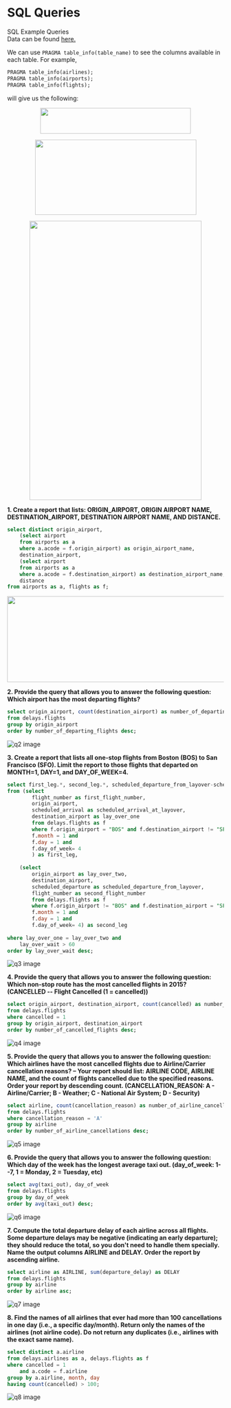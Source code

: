 # SQL Queries
SQL Example Queries  
Data can be found [here.](https://www.kaggle.com/usdot/flight-delays#flights.csv)  

We can use `PRAGMA table_info(table_name)` to see the columns available in each table. For example,  
```SQL
PRAGMA table_info(airlines);
PRAGMA table_info(airports);
PRAGMA table_info(flights);
```  
will give us the following:  
<p align="center">
  <img width="350" height="60" src="https://github.com/rjweis/sql-queries/blob/master/airlines_columns.PNG">
</p>  

<p align="center">
  <img width="375" height="175" src="https://github.com/rjweis/sql-queries/blob/master/airports_columns.PNG">
</p>  

<p align="center">
  <img width="400" height="650" src="https://github.com/rjweis/sql-queries/blob/master/flights_columns.PNG">
</p>  

**1. Create a report that lists: ORIGIN_AIRPORT, ORIGIN AIRPORT NAME, DESTINATION_AIRPORT, DESTINATION AIRPORT NAME, AND DISTANCE.**  
```SQL
select distinct origin_airport, 
    (select airport
    from airports as a
    where a.acode = f.origin_airport) as origin_airport_name,
    destination_airport, 
    (select airport
    from airports as a
    where a.acode = f.destination_airport) as destination_airport_name,
    distance
from airports as a, flights as f;
```  
<p align="center">
  <img width="860" height="200" src="https://github.com/rjweis/sql-queries/blob/master/q1.PNG">
</p>  

**2. Provide the query that allows you to answer the following question:  Which airport has the most departing flights?**  
```SQL
select origin_airport, count(destination_airport) as number_of_departing_flights
from delays.flights
group by origin_airport
order by number_of_departing_flights desc;
```  
![q2 image](https://github.com/rjweis/sql-queries/blob/master/q2.PNG)

**3. Create a report that lists all one-stop flights from Boston (BOS) to San Francisco (SFO). Limit the report to those flights that departed on MONTH=1, DAY=1, and DAY_OF_WEEK=4.**  
```SQL
select first_leg.*, second_leg.*, scheduled_departure_from_layover-scheduled_arrival_at_layover as lay_over_wait
from (select 
        flight_number as first_flight_number, 
        origin_airport, 
        scheduled_arrival as scheduled_arrival_at_layover, 
        destination_airport as lay_over_one
        from delays.flights as f
        where f.origin_airport = "BOS" and f.destination_airport != "SFO" and
        f.month = 1 and
        f.day = 1 and 
        f.day_of_week= 4
        ) as first_leg,
        
    (select 
        origin_airport as lay_over_two, 
        destination_airport, 
        scheduled_departure as scheduled_departure_from_layover, 
        flight_number as second_flight_number
        from delays.flights as f
        where f.origin_airport != "BOS" and f.destination_airport = "SFO" and
        f.month = 1 and
        f.day = 1 and 
        f.day_of_week= 4) as second_leg
        
where lay_over_one = lay_over_two and 
    lay_over_wait > 60
order by lay_over_wait desc; 
```  
![q3 image](https://github.com/rjweis/sql-queries/blob/master/q3.PNG)

**4. Provide the query that allows you to answer the following question:  Which non-stop route has the most cancelled flights in 2015? (CANCELLED -- Flight Cancelled (1 = cancelled))**  
```SQL
select origin_airport, destination_airport, count(cancelled) as number_of_cancelled_flights
from delays.flights
where cancelled = 1
group by origin_airport, destination_airport
order by number_of_cancelled_flights desc;
```  
![q4 image](https://github.com/rjweis/sql-queries/blob/master/q4.PNG)

**5. Provide the query that allows you to answer the following question:  Which airlines have the most cancelled flights due to Airline/Carrier cancellation reasons? – Your report should list: AIRLINE CODE, AIRLINE NAME, and the count of flights cancelled due to the specified reasons. Order your report by descending count. (CANCELLATION_REASON: A - Airline/Carrier; B - Weather; C - National Air System; D - Security)**  
```SQL
select airline, count(cancellation_reason) as number_of_airline_cancellations
from delays.flights
where cancellation_reason = 'A'
group by airline
order by number_of_airline_cancellations desc;
```  
![q5 image](https://github.com/rjweis/sql-queries/blob/master/q5.PNG)

**6. Provide the query that allows you to answer the following question: Which day of the week has the longest average taxi out. (day_of_week: 1--7, 1 = Monday, 2 = Tuesday, etc)**  
```SQL
select avg(taxi_out), day_of_week
from delays.flights
group by day_of_week
order by avg(taxi_out) desc;
```  
![q6 image](https://github.com/rjweis/sql-queries/blob/master/q6.PNG)

**7. Compute the total departure delay of each airline across all flights. Some departure delays may be negative (indicating an early departure); they should reduce the total, so you don't need to handle them specially. Name the output columns AIRLINE and DELAY. Order the report by ascending airline.**  
```SQL
select airline as AIRLINE, sum(departure_delay) as DELAY
from delays.flights
group by airline
order by airline asc;
```  
![q7 image](https://github.com/rjweis/sql-queries/blob/master/q7.PNG)

**8. Find the names of all airlines that ever had more than 100 cancellations in one day (i.e., a specific day/month). Return only the names of the airlines (not airline code). Do not return any duplicates (i.e., airlines with the exact same name).**   
```SQL
select distinct a.airline
from delays.airlines as a, delays.flights as f 
where cancelled = 1
    and a.code = f.airline
group by a.airline, month, day
having count(cancelled) > 100;
```  
![q8 image](https://github.com/rjweis/sql-queries/blob/master/q8.PNG)

